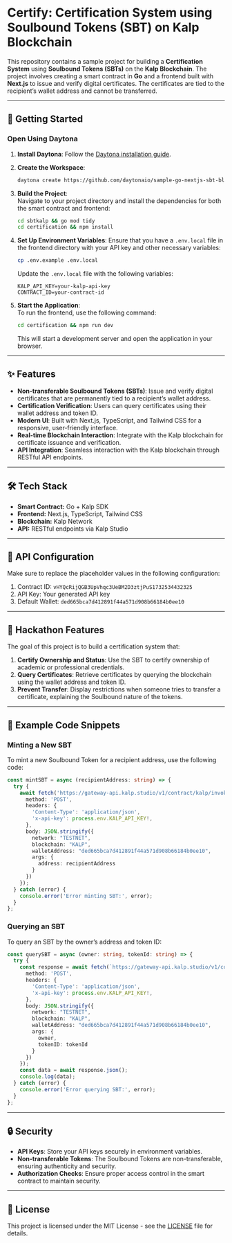 
# Certify: Certification System using Soulbound Tokens (SBT) on Kalp Blockchain

This repository contains a sample project for building a **Certification System** using **Soulbound Tokens (SBTs)** on the **Kalp Blockchain**. The project involves creating a smart contract in **Go** and a frontend built with **Next.js** to issue and verify digital certificates. The certificates are tied to the recipient’s wallet address and cannot be transferred.

---

## 🚀 Getting Started  

### Open Using Daytona  

1. **Install Daytona**: Follow the [Daytona installation guide](https://www.daytona.io/docs/installation/installation/).  
2. **Create the Workspace**:  
   ```bash  
   daytona create https://github.com/daytonaio/sample-go-nextjs-sbt-blockchain
   ```  

3. **Build the Project**:  
   Navigate to your project directory and install the dependencies for both the smart contract and frontend:
   ```bash
   cd sbtkalp && go mod tidy
   cd certification && npm install
   ```

4. **Set Up Environment Variables**:
   Ensure that you have a `.env.local` file in the frontend directory with your API key and other necessary variables:
   ```bash
   cp .env.example .env.local
   ```

   Update the `.env.local` file with the following variables:
   ```env
   KALP_API_KEY=your-kalp-api-key
   CONTRACT_ID=your-contract-id
   ```

5. **Start the Application**:  
   To run the frontend, use the following command:
   ```bash
   cd certification && npm run dev
   ```
   This will start a development server and open the application in your browser.

---

## ✨ Features  

- **Non-transferable Soulbound Tokens (SBTs)**: Issue and verify digital certificates that are permanently tied to a recipient’s wallet address.
- **Certification Verification**: Users can query certificates using their wallet address and token ID.
- **Modern UI**: Built with Next.js, TypeScript, and Tailwind CSS for a responsive, user-friendly interface.
- **Real-time Blockchain Interaction**: Integrate with the Kalp blockchain for certificate issuance and verification.
- **API Integration**: Seamless interaction with the Kalp blockchain through RESTful API endpoints.

---

## 🛠️ Tech Stack  

- **Smart Contract:** Go + Kalp SDK
- **Frontend:** Next.js, TypeScript, Tailwind CSS
- **Blockchain:** Kalp Network
- **API:** RESTful endpoints via Kalp Studio

---

## 🔑 API Configuration

Make sure to replace the placeholder values in the following configuration:

1. Contract ID: `vHYQcRijQGB3UpVhqc3UeBM2D3ztjPuS1732534432325`
2. API Key: Your generated API key
3. Default Wallet: `ded665bca7d412891f44a571d908b66184b0ee10`

---

## 🎯 Hackathon Features

The goal of this project is to build a certification system that:

1. **Certify Ownership and Status**: Use the SBT to certify ownership of academic or professional credentials.
2. **Query Certificates**: Retrieve certificates by querying the blockchain using the wallet address and token ID.
3. **Prevent Transfer**: Display restrictions when someone tries to transfer a certificate, explaining the Soulbound nature of the tokens.

---

## 📝 Example Code Snippets

### Minting a New SBT
To mint a new Soulbound Token for a recipient address, use the following code:
```typescript
const mintSBT = async (recipientAddress: string) => {
  try {
    await fetch('https://gateway-api.kalp.studio/v1/contract/kalp/invoke/vHYQcRijQGB3UpVhqc3UeBM2D3ztjPuS1732534432325/MintSBT', {
      method: 'POST',
      headers: {
        'Content-Type': 'application/json',
        'x-api-key': process.env.KALP_API_KEY!,
      },
      body: JSON.stringify({
        network: "TESTNET",
        blockchain: "KALP",
        walletAddress: "ded665bca7d412891f44a571d908b66184b0ee10",
        args: {
          address: recipientAddress
        }
      })
    });
  } catch (error) {
    console.error('Error minting SBT:', error);
  }
};
```

### Querying an SBT
To query an SBT by the owner’s address and token ID:
```typescript
const querySBT = async (owner: string, tokenId: string) => {
  try {
    const response = await fetch(`https://gateway-api.kalp.studio/v1/contract/kalp/query/vHYQcRijQGB3UpVhqc3UeBM2D3ztjPuS1732534432325/QuerySBT`, {
      method: 'POST',
      headers: {
        'Content-Type': 'application/json',
        'x-api-key': process.env.KALP_API_KEY!,
      },
      body: JSON.stringify({
        network: "TESTNET",
        blockchain: "KALP",
        walletAddress: "ded665bca7d412891f44a571d908b66184b0ee10",
        args: {
          owner,
          tokenID: tokenId
        }
      })
    });
    const data = await response.json();
    console.log(data);
  } catch (error) {
    console.error('Error querying SBT:', error);
  }
};
```

---

## 🔒 Security

- **API Keys**: Store your API keys securely in environment variables.
- **Non-transferable Tokens**: The Soulbound Tokens are non-transferable, ensuring authenticity and security.
- **Authorization Checks**: Ensure proper access control in the smart contract to maintain security.

---

## 📄 License

This project is licensed under the MIT License - see the [LICENSE](LICENSE) file for details.
